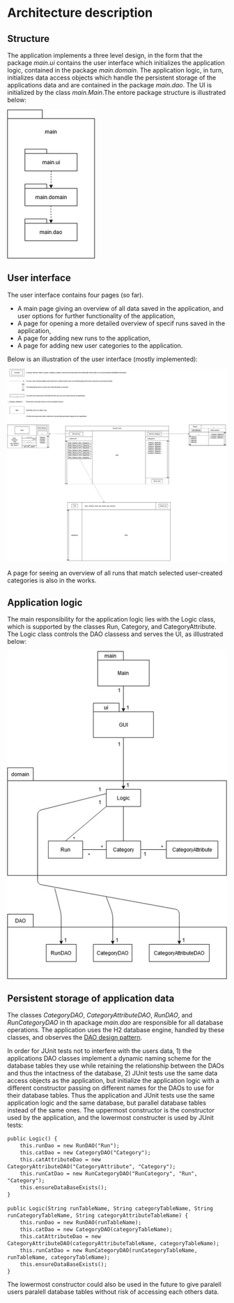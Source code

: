 # Architecture description

## Structure

The application implements a three level design, in the form that the package _main.ui_ contains the user interface which initializes the application logic, contained in the package _main.domain_. The application logic, in turn, initializes data access objects which handle the persistent storage of the applications data and are contained in the package _main.dao_. The UI is initialized by the class _main.Main_.The entore package structure is illustrated below:

<img src="https://github.com/jrhel/ot-harjoitustyo2020/blob/master/documentation/pictures/package%20structure.jpg">

## User interface

The user interface contains four pages (so far).
- A main page giving an overview of all data saved in the application, and user options for further functionality of the application,
- A page for opening a more detailed overview of specif runs saved in the application,
- A page for adding new runs to the application,
- A page for adding new user categories to the application.

Below is an illustration of the user interface (mostly implemented):

<img src="https://github.com/jrhel/ot-harjoitustyo2020/blob/master/documentation/pictures/draft_UI.jpg">

A page for seeing an overview of all runs that match selected user-created categories is also in the works.

## Application logic

The main responsibility for the application logic lies with the Logic class, which is supported by the classes Run, Category, and CategoryAttribute. The Logic class controls the DAO classess and serves the UI, as illlustrated below:

<img src="https://github.com/jrhel/ot-harjoitustyo2020/blob/master/documentation/pictures/package-class%20diagram.jpg">

## Persistent storage of application data

The classes _CategoryDAO_, _CategoryAttributeDAO_, _RunDAO_, and _RunCategoryDAO_ in th apackage _main.dao_ are responsible for all database operations.
The application uses the H2 database engine, handled by these classes, and observes the [DAO design pattern](https://en.wikipedia.org/wiki/Data_access_object).

In order for JUnit tests not to interfere with the users data, 1) the applications DAO classes implement a dynamic naming scheme for the database tables they use while retaining the relationship between the DAOs and thus the intactness of the database, 2) JUnit tests use the same data access objects as the application, but initialize the application logic with a different constructor passing on different names for the DAOs to use for their database tables.
Thus the application and JUnit tests use the same application logic and the same database, but parallel database tables instead of the same ones. The uppermost constructor is the constructor used by the application, and the lowermost constructer is used by JUnit tests:

    public Logic() {
        this.runDao = new RunDAO("Run");
        this.catDao = new CategoryDAO("Category");
        this.catAttributeDao = new CategoryAttributeDAO("CategoryAttribute", "Category");
        this.runCatDao = new RunCategoryDAO("RunCategory", "Run", "Category");
        this.ensureDataBaseExists();
    }
    
    public Logic(String runTableName, String categoryTableName, String runCategoryTableName, String categoryAttributeTableName) {
        this.runDao = new RunDAO(runTableName);
        this.catDao = new CategoryDAO(categoryTableName);
        this.catAttributeDao = new CategoryAttributeDAO(categoryAttributeTableName, categoryTableName);
        this.runCatDao = new RunCategoryDAO(runCategoryTableName, runTableName, categoryTableName);
        this.ensureDataBaseExists();
    }
    
The lowermost constructor could also be used in the future to give paralell users paralell database tables without risk of accessing each others data.
